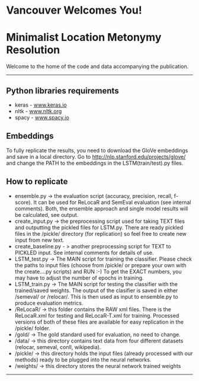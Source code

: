# Vancouver Welcomes You! 
# Minimalist Location Metonymy Resolution

Welcome to the home of the code and data accompanying the publication.

---
## Python libraries requirements
* keras - www.keras.io
* nltk - www.nltk.org
* spacy - www.spacy.io

## Embeddings
To fully replicate the results, you need to download the GloVe embeddings and save in a local directory. Go to http://nlp.stanford.edu/projects/glove/ and change the PATH to the embeddings in the LSTM(train/test).py files.

## How to replicate
* ensemble.py -> the evaluation script (accuracy, precision, recall, f-score). It can be used for ReLocaR and SemEval evaluation (see internal comments). Both, the ensemble approach and single model results will be calculated, see output.
* create_input.py -> the preprocessing script used for taking TEXT files and outputting the pickled files for LSTM.py. There are ready pickled files in the /pickle/ directory (for replication) so feel free to create new input from new text.
* create_baseline.py - > another preprocessing script for TEXT to PICKLED input. See internal comments for details of use.
* LSTM_test.py -> The MAIN script for training the classifier. Please check the paths to input files (choose from /pickle/ or prepare your own with the create....py scripts) and RUN :-) To get the EXACT numbers, you may have to adjust the number of epochs in training.
* LSTM_train.py -> The MAIN script for testing the classifier with the trained/saved weights. The output of the clasifier is saved in either /semeval/ or /relocar/. This is then used as input to ensemble.py to produce evaluation metrics.
* /ReLocaR/ -> this folder contains the RAW xml files. There is the ReLocaR.xml for testing and ReLocaR-T.xml for training. Processed versions of both of these files are available for easy replication in the /pickle/ folder.
* /gold/ -> The gold standard used for evaluation, no need to change.
* /data/ -> this directory contains text data from four different datasets (relocar, semeval, conll, wikipedia). 
* /pickle/ -> this directory holds the input files (already processed with our methods) ready to be plugged into the neural networks.
* /weights/ -> this directory stores the neural network trained weights
---
